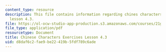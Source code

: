 ```yaml
---
content_type: resource
description: This file contains information regarding chines characters exercises
  lesson 4.3.
file: https://ol-ocw-studio-app-production.s3.amazonaws.com/courses/21g-107-chinese-i-streamlined-fall-2014/d8daf6c2fae9be22419b5fdf789c6ade_MIT21G_107F14_L4_st3_4.3.pdf
file_type: application/pdf
resourcetype: Document
title: Chinese Characters Exercises Lesson 4.3
uid: d8daf6c2-fae9-be22-419b-5fdf789c6ade
---
```

